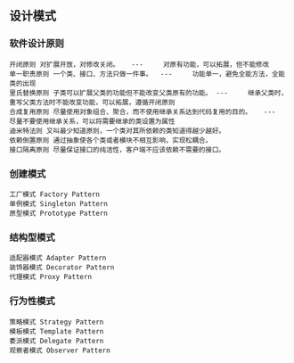 ## 设计模式

### 软件设计原则

    开闭原则 对扩展开放，对修改关闭。   ---     对原有功能，可以拓展，但不能修改
    单一职责原则 一个类、接口、方法只做一件事。  ---     功能单一，避免全能方法，全能类的出现
    里氏替换原则 子类可以扩展父类的功能但不能改变父类原有的功能。 ---     继承父类时，重写父类方法时不能改变功能，可以拓展，遵循开闭原则
    合成复用原则 尽量使用对象组合、聚合，而不使用继承关系达到代码复用的目的。   ---     尽量不要使用继承关系，可以将需要继承的类设置为属性
    迪米特法则 又叫最少知道原则，一个类对其所依赖的类知道得越少越好。
    依赖倒置原则 通过抽象使各个类或者模块不相互影响，实现松耦合。
    接口隔离原则 尽量保证接口的纯洁性，客户端不应该依赖不需要的接口。
### 创建模式
    工厂模式 Factory Pattern 
    单例模式 Singleton Pattern 
    原型模式 Prototype Pattern 
### 结构型模式
    适配器模式 Adapter Pattern 
    装饰器模式 Decorator Pattern 
    代理模式 Proxy Pattern 
### 行为性模式 
    策略模式 Strategy Pattern 
    模板模式 Template Pattern 
    委派模式 Delegate Pattern 
    观察者模式 Observer Pattern
